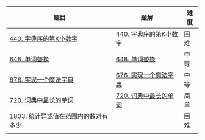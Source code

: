 | 题目                                                         | 题解                                                         | 难度 |
| ------------------------------------------------------------ | ------------------------------------------------------------ | ---- |
| [440. 字典序的第K小数字](https://leetcode-cn.com/problems/k-th-smallest-in-lexicographical-order/) | [440. 字典序的第K小数字](https://github.com/ZonzeeLi/LeetCode/blob/master/index/431-440/440.%20%E5%AD%97%E5%85%B8%E5%BA%8F%E7%9A%84%E7%AC%ACK%E5%B0%8F%E6%95%B0%E5%AD%97.md) | 困难 |
| [648. 单词替换](https://leetcode.cn/problems/replace-words/) | [648. 单词替换](https://github.com/ZonzeeLi/LeetCode/blob/master/index/641-650/648.%20%E5%8D%95%E8%AF%8D%E6%9B%BF%E6%8D%A2.md) | 中等 |
| [676. 实现一个魔法字典](https://leetcode.cn/problems/implement-magic-dictionary/) | [676. 实现一个魔法字典](https://github.com/ZonzeeLi/LeetCode/blob/master/index/671-680/676.%20%E5%AE%9E%E7%8E%B0%E4%B8%80%E4%B8%AA%E9%AD%94%E6%B3%95%E5%AD%97%E5%85%B8.md) | 中等 |
| [720. 词典中最长的单词](https://leetcode-cn.com/problems/longest-word-in-dictionary/) | [720. 词典中最长的单词](https://github.com/ZonzeeLi/LeetCode/blob/master/index/711-720/720.%E8%AF%8D%E5%85%B8%E4%B8%AD%E6%9C%80%E9%95%BF%E7%9A%84%E5%8D%95%E8%AF%8D.md) | 简单 |
| [1803. 统计异或值在范围内的数对有多少](https://leetcode.cn/problems/count-pairs-with-xor-in-a-range/) |                                                              | 困难 |
|                                                              |                                                              |      |

